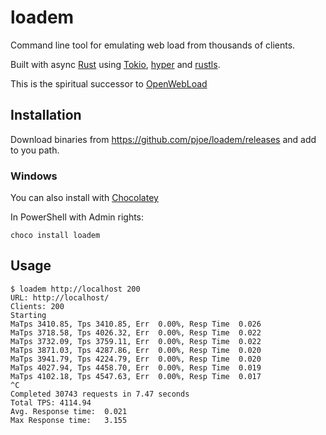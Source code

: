 # loadem

Command line tool for emulating web load from thousands of clients.

Built with async [Rust](https://www.rust-lang.org/) using [Tokio](https://tokio.rs/),
[hyper](https://hyper.rs/) and [rustls](https://docs.rs/rustls).

This is the spiritual successor to [OpenWebLoad](https://pjoe.github.io/openwebload/)

## Installation

Download binaries from https://github.com/pjoe/loadem/releases and add to you path.

### Windows

You can also install with [Chocolatey](https://chocolatey.org/)

In PowerShell with Admin rights:

```
choco install loadem
```

## Usage

```
$ loadem http://localhost 200
URL: http://localhost/
Clients: 200
Starting
MaTps 3410.85, Tps 3410.85, Err  0.00%, Resp Time  0.026
MaTps 3718.58, Tps 4026.32, Err  0.00%, Resp Time  0.022
MaTps 3732.09, Tps 3759.11, Err  0.00%, Resp Time  0.022
MaTps 3871.03, Tps 4287.86, Err  0.00%, Resp Time  0.020
MaTps 3941.79, Tps 4224.79, Err  0.00%, Resp Time  0.020
MaTps 4027.94, Tps 4458.70, Err  0.00%, Resp Time  0.019
MaTps 4102.18, Tps 4547.63, Err  0.00%, Resp Time  0.017
^C
Completed 30743 requests in 7.47 seconds
Total TPS: 4114.94
Avg. Response time:  0.021
Max Response time:   3.155
```

